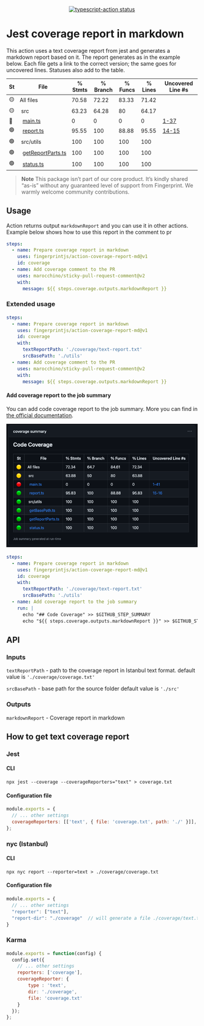<p align="center">
  <a href="https://github.com/actions/typescript-action/actions"><img alt="typescript-action status" src="https://github.com/actions/typescript-action/workflows/build-test/badge.svg"></a>
</p>

# Jest coverage report in markdown

This action uses a text coverage report from jest and generates a markdown report based on it.
The report generates as in the example below. Each file gets a link to the correct version; the same goes for uncovered lines.
Statuses also add to the table.

St|File                | % Stmts | % Branch | % Funcs | % Lines | Uncovered Line #s
--|--------------------|---------|----------|---------|---------|-------------------
🟡|All files           |   70.58 |    72.22 |   83.33 |   71.42 |                   
🟡|&nbsp;src|   63.23 |    64.28 |      80 |   64.17 |                   
🔴|&nbsp;&nbsp;[main.ts](https://github.com/fingerprintjs/action-coverage-report-md/blob/80148ef2d10c51d31e3a472c61ce2ead8b68a2e1/src/main.ts)|       0 |        0 |       0 |       0 |[1-37](https://github.com/fingerprintjs/action-coverage-report-md/blob/80148ef2d10c51d31e3a472c61ce2ead8b68a2e1/src/main.ts#L1-L37)
🟢|&nbsp;&nbsp;[report.ts](https://github.com/fingerprintjs/action-coverage-report-md/blob/80148ef2d10c51d31e3a472c61ce2ead8b68a2e1/src/report.ts)|   95.55 |      100 |   88.88 |   95.55 |[14-15](https://github.com/fingerprintjs/action-coverage-report-md/blob/80148ef2d10c51d31e3a472c61ce2ead8b68a2e1/src/report.ts#L14-L15)
🟢|&nbsp;src/utils|     100 |      100 |     100 |     100 |                   
🟢|&nbsp;&nbsp;[getReportParts.ts](https://github.com/fingerprintjs/action-coverage-report-md/blob/80148ef2d10c51d31e3a472c61ce2ead8b68a2e1/src/utils/getReportParts.ts)|     100 |      100 |     100 |     100 |
🟢|&nbsp;&nbsp;[status.ts](https://github.com/fingerprintjs/action-coverage-report-md/blob/80148ef2d10c51d31e3a472c61ce2ead8b68a2e1/src/utils/status.ts)|     100 |      100 |     100 |     100 |

> **Note**
> This package isn’t part of our core product. It’s kindly shared “as-is” without any guaranteed level of support from Fingerprint. We warmly welcome community contributions.

## Usage

Action returns output `markdownReport` and you can use it in other actions.
Example below shows how to use this report in the comment to pr

```yaml
steps:
  - name: Prepare coverage report in markdown
    uses: fingerprintjs/action-coverage-report-md@v1
    id: coverage
  - name: Add coverage comment to the PR 
    uses: marocchino/sticky-pull-request-comment@v2
    with:
      message: ${{ steps.coverage.outputs.markdownReport }}
```

### Extended usage

```yaml
steps:
  - name: Prepare coverage report in markdown
    uses: fingerprintjs/action-coverage-report-md@v1
    id: coverage
    with:
      textReportPath: './coverage/text-report.txt'
      srcBasePath: './utils'
  - name: Add coverage comment to the PR 
    uses: marocchino/sticky-pull-request-comment@v2
    with:
      message: ${{ steps.coverage.outputs.markdownReport }}
```

#### Add coverage report to the job summary

You can add code coverage report to the job summary. More you can find
in [the official documentation](https://docs.github.com/en/actions/using-workflows/workflow-commands-for-github-actions#adding-a-job-summary).

![Job summary example](resources/job_summary_example.png)

```yaml
steps:
  - name: Prepare coverage report in markdown
    uses: fingerprintjs/action-coverage-report-md@v1
    id: coverage
    with:
      textReportPath: './coverage/text-report.txt'
      srcBasePath: './utils'
  - name: Add coverage report to the job summary
    run: |
      echo "## Code Coverage" >> $GITHUB_STEP_SUMMARY
      echo "${{ steps.coverage.outputs.markdownReport }}" >> $GITHUB_STEP_SUMMARY
```

## API

### Inputs

`textReportPath` - path to the coverage report in Istanbul text format.
default value is `'./coverage/coverage.txt'`

`srcBasePath` - base path for the source folder
default value is `'./src'`

### Outputs

`markdownReport` - Coverage report in markdown

## How to get text coverage report

### Jest

#### CLI

```shell
npx jest --coverage --coverageReporters="text" > coverage.txt
```

#### Configuration file

```js
module.exports = {
  // ... other settings
  coverageReporters: [['text', { file: 'coverage.txt', path: './' }]],
};
```

### nyc (Istanbul)

#### CLI

```shell
npx nyc report --reporter=text > ./coverage/coverage.txt
```

#### Configuration file

```js
module.exports = {
  // ... other settings
  "reporter": ["text"],
  "report-dir": "./coverage"  // will generate a file ./coverage/text.txt
}
```
### Karma

```js
module.exports = function(config) {
  config.set({
    // ... other settings
    reporters: ['coverage'],
    coverageReporter: {
        type : 'text',
        dir: './coverage',
        file: 'coverage.txt'
    }
  });
};
```
